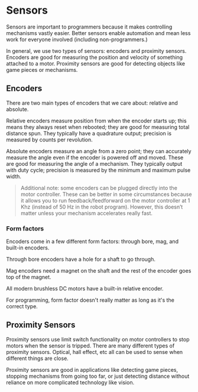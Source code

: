 # Sensors

Sensors are important to programmers because it makes controlling mechanisms vastly easier. Better sensors enable automation and mean less work for everyone involved (including non-programmers.)

In general, we use two types of sensors: encoders and proximity sensors. Encoders are good for measuring the position and velocity of something attached to a motor. Proximity sensors are good for detecting objects like game pieces or mechanisms.

## Encoders

There are two main types of encoders that we care about: relative and absolute.

Relative encoders measure position from when the encoder starts up; this means they always reset when rebooted; they are good for measuring total distance spun. They typically have a quadrature output; precision is measured by counts per revolution.

Absolute encoders measure an angle from a zero point; they can accurately measure the angle even if the encoder is powered off and moved. These are good for measuring the angle of a mechanism. They typically output with duty cycle; precision is measured by the minimum and maximum pulse width.

> Additional note: some encoders can be plugged directly into the motor controller. These can be better in some circumstances because it allows you to run feedback/feedforward on the motor controller at 1 Khz (instead of 50 Hz in the robot program). However, this doesn’t matter unless your mechanism accelerates really fast.

### Form factors

Encoders come in a few different form factors: through bore, mag, and built-in encoders.

Through bore encoders have a hole for a shaft to go through.

Mag encoders need a magnet on the shaft and the rest of the encoder goes top of the magnet.

All modern brushless DC motors have a built-in relative encoder.

For programming, form factor doesn't really matter as long as it's the correct type.

## Proximity Sensors

Proximity sensors use limit switch functionality on motor controllers to stop motors when the sensor is tripped. There are many different types of proximity sensors. Optical, hall effect, etc all can be used to sense when different things are close.

Proximity sensors are good in applications like detecting game pieces, stopping mechanisms from going too far, or just detecting distance without reliance on more complicated technology like vision.